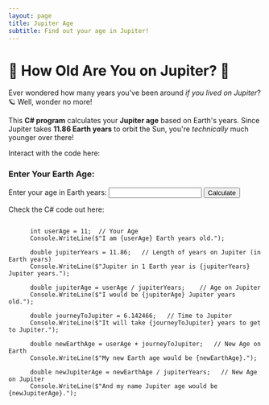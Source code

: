 ```yaml
---
layout: page
title: Jupiter Age
subtitle: Find out your age in Jupiter!
---
```


# 🚀 How Old Are You on Jupiter? 🌌  

Ever wondered how many years you've been around *if you lived on Jupiter*? 🪐 Well, wonder no more!  

This **C# program** calculates your **Jupiter age** based on Earth's years. Since Jupiter takes **11.86 Earth years** to orbit the Sun, you're *technically* much younger over there!  

Interact with the code here:

### **Enter Your Earth Age**:
<form id="ageForm">
    <label for="earthAge">Enter your age in Earth years: </label>
    <input type="number" id="earthAge" name="earthAge" required>
    <button type="submit">Calculate</button>
</form>

<p id="result"></p>

<script>
  // Function to calculate Jupiter age
  document.getElementById('ageForm').onsubmit = function(event) {
    event.preventDefault();  // Prevent page reload on form submission

    const userAge = parseFloat(document.getElementById('earthAge').value);
    const jupiterYears = 11.86;

    if (isNaN(userAge) || userAge <= 0) {
      document.getElementById('result').innerHTML = "Please enter a valid age!";
      return;
    }

    const jupiterAge = userAge / jupiterYears;
    const journeyToJupiter = 6.142466;  // Time to Jupiter
    const newEarthAge = userAge + journeyToJupiter;
    const newJupiterAge = newEarthAge / jupiterYears;

    document.getElementById('result').innerHTML = `
      <strong>Your Results:</strong><br>
      <strong>Earth Age:</strong> ${userAge} Earth years<br>
      <strong>Jupiter Age:</strong> ${jupiterAge.toFixed(2)} Jupiter years<br>
      <strong>Time to Jupiter:</strong> ${journeyToJupiter} years<br>
      <strong>New Earth Age:</strong> ${newEarthAge.toFixed(2)} Earth years<br>
      <strong>New Jupiter Age:</strong> ${newJupiterAge.toFixed(2)} Jupiter years
    `;
  };
</script>

Check the C# code out here:

```
     
      int userAge = 11;  // Your Age
      Console.WriteLine($"I am {userAge} Earth years old.");
      
      double jupiterYears = 11.86;   // Length of years on Jupiter (in Earth years)
      Console.WriteLine($"Jupiter in 1 Earth year is {jupiterYears} Jupiter years.");
     
      double jupiterAge = userAge / jupiterYears;    // Age on Jupiter
      Console.WriteLine($"I would be {jupiterAge} Jupiter years old.");
      
      double journeyToJupiter = 6.142466;   // Time to Jupiter
      Console.WriteLine($"It will take {journeyToJupiter} years to get to Jupiter.");
      
      double newEarthAge = userAge + journeyToJupiter;   // New Age on Earth
      Console.WriteLine($"My new Earth age would be {newEarthAge}.");
      
      double newJupiterAge = newEarthAge / jupiterYears;   // New Age on Jupiter
      Console.WriteLine($"And my name Jupiter age would be {newJupiterAge}.");

